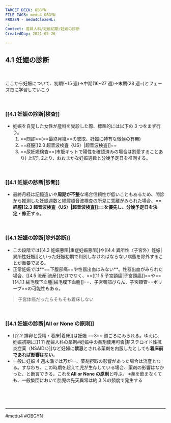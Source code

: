 ```yaml
---
TARGET DECK: OBGYN
FILE TAGS: medu4 OBGYN
FROZEN - medu4ClozeHL:
 : 
Context: 産婦人科/妊娠初期/妊娠の診断
CreatedDay: 2021-05-26

---
```


## 4.1 妊娠の診断

<br>

ここから妊娠について、初期(~15 週)→中期(16~27 週)→末期(28 週~)とフェーズ毎に学習していこう

<br>

### [[4.1 妊娠の診断|検査]]
* 妊娠を自覚した女性が産科を受診した際、標準的には以下の 3 つをまず行う。
	1. ==問診==(==最終月経==の聴取、妊娠に特有な徴候の有無)
	2. ==経膣[[2.3 超音波検査〈US〉|超音波検査]]==
	3. ==尿妊娠検査==(市販キットで陽性を確認済みの場合は割愛することあり)
上記1, 2より、おおまかな妊娠週数と分娩予定日を推測する。
<!--ID: 1622523510897-->


<br>

### [[4.1 妊娠の診断|診断]]
* 最終月経は記憶違いや**周期が不整**な場合信頼性が低いこともあるため、問診から推測した妊娠週数と経膣超音波検査の所見に乖離がみられた場合、**==経膣[[2.3 超音波検査〈US〉|超音波検査]]==を優先し、分娩予定日を決定・修正**する。
<!--ID: 1622523510903-->


<br>

### [[4.1 妊娠の診断|除外診断]]
* この段階では[[4.2 妊娠悪阻|重症妊娠悪阻]]や[[4.4 異所性〈子宮外〉妊娠|異所性妊娠]]といった妊娠初期で判別しなければならない病態を除外することが重要である。
* 正常妊娠では**==下腹部痛==や性器出血はみない**。性器出血がみられた場合、[[4.5 流産|流産]]だけでなく、==[[11.5 子宮頸癌|子宮頸癌]]==や==[[4.1.1 絨毛膜下血腫|絨毛膜下血腫]]==、子宮頸部びらん、子宮頸管==ポリープ==の可能性もある。
>子宮体癌だったらそもそも着床しない
<!--ID: 1622523510909-->


<br>

### [[4.1 妊娠の診断|All or None の原則]]
* [[2.2 排卵と受精・着床|着床]]は妊娠 ==3== 週ごろにみられる。ゆえに、妊娠初期に[[1.11 産婦人科の薬剤#妊娠中の薬剤使用可否|非ステロイド性抗炎症薬〈NSAIDs〉]]など妊婦に**禁忌**とされる薬剤を内服したとしても**着床前であれば影響はない**。
* 一般に妊娠 4 週未満では万が一、薬剤摂取の影響があった場合は流産となる。すなわち、この時期を超えて児が生存している場合、薬剤の影響はなかった、と断言できる。これを**All or None の原則**と呼ぶ。
※薬を飲まなくても、一般集団において胎児の先天異常は約 3 %の頻度で発生する
<!--ID: 1622523510915-->


<br><br><br>

---
#medu4 #OBGYN 
